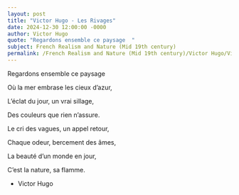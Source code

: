 ```yaml
---
layout: post
title: "Victor Hugo - Les Rivages"
date: 2024-12-30 12:00:00 -0000
author: Victor Hugo
quote: "Regardons ensemble ce paysage  "
subject: French Realism and Nature (Mid 19th century)
permalink: /French Realism and Nature (Mid 19th century)/Victor Hugo/Victor Hugo - Les Rivages
---
```


Regardons ensemble ce paysage  

Où la mer embrase les cieux d’azur,  

L’éclat du jour, un vrai sillage,  

Des couleurs que rien n’assure.  

Le cri des vagues, un appel retour,  

Chaque odeur, bercement des âmes,  

La beauté d’un monde en jour,  

C’est la nature, sa flamme.  


- Victor Hugo
